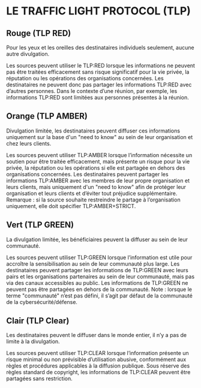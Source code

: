 # LE TRAFFIC LIGHT PROTOCOL (TLP)

## Rouge (TLP RED)

Pour les yeux et les oreilles des destinataires individuels seulement, aucune autre divulgation.

Les sources peuvent utiliser le TLP:RED lorsque les informations ne peuvent pas être traitées efficacement sans risque significatif pour la vie privée, la réputation ou les opérations des organisations concernées. Les destinataires ne peuvent donc pas partager les informations TLP:RED avec d’autres personnes. Dans le contexte d’une réunion, par exemple, les informations TLP:RED sont limitées aux personnes présentes à la réunion.


## Orange (TLP AMBER)

Divulgation limitée, les destinataires peuvent diffuser ces informations uniquement sur la base d'un "need to know" au sein de leur organisation et chez leurs clients.

Les sources peuvent utiliser TLP:AMBER lorsque l’information nécessite un soutien pour être traitée efficacement, mais présente un risque pour la vie privée, la réputation ou les opérations si elle est partagée en dehors des organisations concernées. Les destinataires peuvent partager les informations TLP:AMBER avec les membres de leur propre organisation et leurs clients, mais uniquement d'un "need to know" afin de protéger leur organisation et leurs clients et d’éviter tout préjudice supplémentaire. Remarque : si la source souhaite restreindre le partage à l’organisation uniquement, elle doit spécifier TLP:AMBER+STRICT.


## Vert (TLP GREEN)

La divulgation limitée, les bénéficiaires peuvent la diffuser au sein de leur communauté.

Les sources peuvent utiliser TLP:GREEN lorsque l’information est utile pour accroître la sensibilisation au sein de leur communauté plus large. Les destinataires peuvent partager les informations de TLP:GREEN avec leurs pairs et les organisations partenaires au sein de leur communauté, mais pas via des canaux accessibles au public. Les informations de TLP:GREEN ne peuvent pas être partagées en dehors de la communauté. Note : lorsque le terme "communauté" n’est pas défini, il s’agit par défaut de la communauté de la cybersécurité/défense.


## Clair (TLP Clear)

Les destinataires peuvent le diffuser dans le monde entier, il n’y a pas de limite à la divulgation.

Les sources peuvent utiliser TLP:CLEAR lorsque l’information présente un risque minimal ou non prévisible d’utilisation abusive, conformément aux règles et procédures applicables à la diffusion publique. Sous réserve des règles standard de copyright, les informations de TLP:CLEAR peuvent être partagées sans restriction.